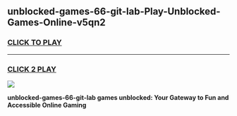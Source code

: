 
## unblocked-games-66-git-lab-Play-Unblocked-Games-Online-v5qn2
<h3>
<a href="https://premium76.site?title=unblocked-games-66-git-lab&ref=24A">CLICK TO PLAY</a></h3>
<hr>

<h3>
<a href="https://premium76.site?title=unblocked-games-66-git-lab&ref=24A">CLICK 2 PLAY</a>
  
</h3>

<a href="https://premium76.site?title=unblocked-games-66-git-lab&ref=24A"><img src="https://clearcache.store/games.png"></a>


**unblocked-games-66-git-lab games unblocked: Your Gateway to Fun and Accessible Online Gaming**
